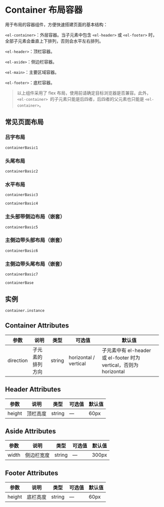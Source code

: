 # Container 布局容器
用于布局的容器组件，方便快速搭建页面的基本结构：

`<el-container>`：外层容器。当子元素中包含 `<el-header>` 或 `<el-footer>` 时，全部子元素会垂直上下排列，否则会水平左右排列。

`<el-header>`：顶栏容器。

`<el-aside>`：侧边栏容器。

`<el-main>`：主要区域容器。

`<el-footer>`：底栏容器。

> 以上组件采用了 flex 布局，使用前请确定目标浏览器是否兼容。此外，`<el-container> `的子元素只能是后四者，后四者的父元素也只能是 `<el-container>`。

## 常见页面布局
### 吕字布局
```ref
containerBasic1
```
### 头尾布局
```ref
containerBasic2
```
### 水平布局
```ref
containerBasic3
```
```ref
containerBasic4
```
### 主头部带侧边布局（嵌套）
```ref
containerBasic5
```
### 主侧边带头部布局（嵌套）
```ref
containerBasic6
```
### 主侧边带头尾布局（嵌套）
```ref
containerBasic7
```
```ref
containerBase
```

## 实例
```ref
container.instance
```

## Container Attributes

参数 | 说明 | 类型 | 可选值 | 默认值
--- |---|---|---|---
direction | 子元素的排列方向 |	string |	horizontal / vertical	| 子元素中有 el-header 或 el-footer 时为 vertical，否则为 horizontal

## Header Attributes

参数 | 说明 | 类型 | 可选值 | 默认值
--- |---|---|---|---
height |	顶栏高度 |	string	|—|	60px

## Aside Attributes

参数 | 说明 | 类型 | 可选值 | 默认值
--- |---|---|---|---
width |	侧边栏宽度 |	string	|—|	300px

## Footer Attributes

参数 | 说明 | 类型 | 可选值 | 默认值
--- |---|---|---|---
height |	底栏高度 |	string	|—|	60px